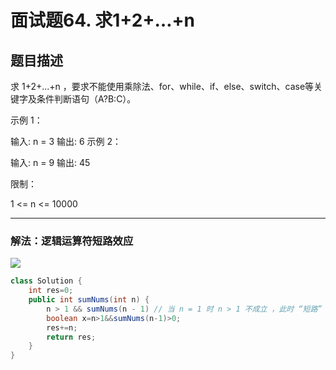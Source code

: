 # 面试题64. 求1+2+…+n

## 题目描述

求 1+2+...+n ，要求不能使用乘除法、for、while、if、else、switch、case等关键字及条件判断语句（A?B:C）。

 

示例 1：

输入: n = 3
输出: 6
示例 2：

输入: n = 9
输出: 45


限制：

1 <= n <= 10000

***

### 解法：逻辑运算符短路效应

![](https://gitee.com//junchao-ustc/picture/raw/master/img/20200602100220.png)

```java
class Solution {
    int res=0;
    public int sumNums(int n) {
        n > 1 && sumNums(n - 1) // 当 n = 1 时 n > 1 不成立 ，此时 “短路” ，终止后续递归
        boolean x=n>1&&sumNums(n-1)>0;
        res+=n;
        return res;
    }
}
```

